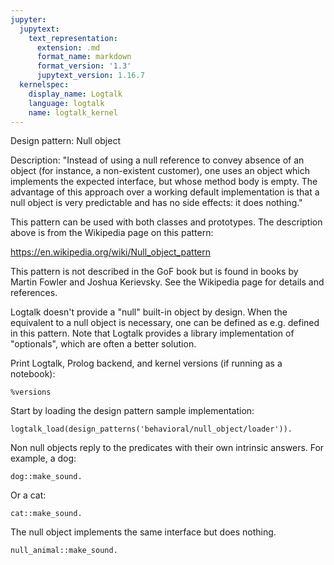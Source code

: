 ```yaml
---
jupyter:
  jupytext:
    text_representation:
      extension: .md
      format_name: markdown
      format_version: '1.3'
      jupytext_version: 1.16.7
  kernelspec:
    display_name: Logtalk
    language: logtalk
    name: logtalk_kernel
---
```


<!--
________________________________________________________________________

This file is part of Logtalk <https://logtalk.org/>  
SPDX-FileCopyrightText: 1998-2025 Paulo Moura <pmoura@logtalk.org>  
SPDX-License-Identifier: Apache-2.0

Licensed under the Apache License, Version 2.0 (the "License");
you may not use this file except in compliance with the License.
You may obtain a copy of the License at

    http://www.apache.org/licenses/LICENSE-2.0

Unless required by applicable law or agreed to in writing, software
distributed under the License is distributed on an "AS IS" BASIS,
WITHOUT WARRANTIES OR CONDITIONS OF ANY KIND, either express or implied.
See the License for the specific language governing permissions and
limitations under the License.
________________________________________________________________________
-->

Design pattern:
	Null object

Description:
	"Instead of using a null reference to convey absence of an object
	(for instance, a non-existent customer), one uses an object which
	implements the expected interface, but whose method body is empty.
	The advantage of this approach over a working default implementation
	is that a null object is very predictable and has no side effects:
	it does nothing."

This pattern can be used with both classes and prototypes. The description
above is from the Wikipedia page on this pattern:

https://en.wikipedia.org/wiki/Null_object_pattern

This pattern is not described in the GoF book but is found in books by
Martin Fowler and Joshua Kerievsky. See the Wikipedia page for details
and references.

Logtalk doesn't provide a "null" built-in object by design. When the
equivalent to a null object is necessary, one can be defined as e.g.
defined in this pattern. Note that Logtalk provides a library
implementation of "optionals", which are often a better solution.

Print Logtalk, Prolog backend, and kernel versions (if running as a notebook):

```logtalk
%versions
```

Start by loading the design pattern sample implementation:

```logtalk
logtalk_load(design_patterns('behavioral/null_object/loader')).
```

Non null objects reply to the predicates with their own intrinsic answers.
For example, a dog:

```logtalk
dog::make_sound.
```

<!--
Woof...

true.
-->

Or a cat:

```logtalk
cat::make_sound.
```

<!--
Meowww...

true.
-->

The null object implements the same interface but does nothing.

```logtalk
null_animal::make_sound.
```

<!--
true.
-->
